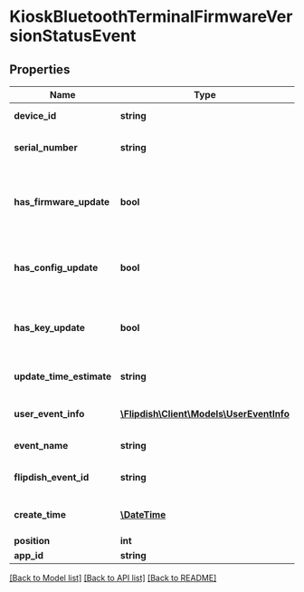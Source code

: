 # KioskBluetoothTerminalFirmwareVersionStatusEvent

## Properties
Name | Type | Description | Notes
------------ | ------------- | ------------- | -------------
**device_id** | **string** | Device Id of the Kiosk | [optional] 
**serial_number** | **string** | Serial Number of the device | [optional] 
**has_firmware_update** | **bool** | Indicates if Payment Terminal has Firmware Update | [optional] 
**has_config_update** | **bool** | Indicates if Payment Terminal has Config Update | [optional] 
**has_key_update** | **bool** | Indicates if Payment Terminal has Key Update | [optional] 
**update_time_estimate** | **string** | ETA to install the update | [optional] 
**user_event_info** | [**\Flipdish\\Client\Models\UserEventInfo**](UserEventInfo.md) | User who made the changes | [optional] 
**event_name** | **string** | The event name | [optional] 
**flipdish_event_id** | **string** | The identitfier of the event | [optional] 
**create_time** | [**\DateTime**](\DateTime.md) | The time of creation of the event | [optional] 
**position** | **int** | Position | [optional] 
**app_id** | **string** | App id | [optional] 

[[Back to Model list]](../README.md#documentation-for-models) [[Back to API list]](../README.md#documentation-for-api-endpoints) [[Back to README]](../README.md)


